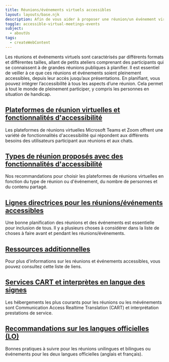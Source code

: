 ```yaml
---
title: Réunions/événements virtuels accessibles
layout: layouts/base.njk
description: Afin de vous aider à proposer une réunion/un événement virtuel entièrement accessible, qu'il s'agisse d'une session de formation, d'une réunion, d'un kiosque ou d'un événement portes ouvertes, l'Office de l'accessibilité informatique (ITAO) a rassemblé les informations les plus pertinentes sur le sujet.
toggle: accessible-virtual-meetings-events
subject:
  - aboutUs
tags:
  - createWebContent
---
```


Les réunions et événements virtuels sont caractérisés par différents formats et différentes tailles, allant de petits ateliers comprenant des participants qui se connaissent à de grandes réunions publiques à planifier. Il est essentiel de veiller à ce que ces réunions et événements soient pleinement accessibles, depuis leur accès jusqu’aux présentations. En planifiant, vous pouvez intégrer l’accessibilité à tous les aspects d’une réunion. Cela permet à tout le monde de pleinement participer, y compris les personnes en situation de handicap.

<div class="row wb-eqht">
	<section class="col-md-6">
		<h2 class="h5">
			<a href="./plateformes-de-reunions-virtuelles-et-fonctionnalites.md"
				>Plateformes de réunion virtuelles et fonctionnalités
				d'accessibilité</a>
		</h2>
Les plateformes de réunions virtuelles Microsoft Teams et Zoom offrent une variété de fonctionnalités d'accessibilité qui répondent aux différents besoins des utilisateurs participant aux réunions et aux chats.
    </section>
    <section class="col-md-6">
    	<h2 class="h5">
    		<a href="./types-de-reunion-proposes-avec-fonctionnalites-d-accessibilite.md"
    			>Types de réunion proposés avec des fonctionnalités
    			d'accessibilité</a>
    	</h2>
Nos recommandations pour choisir les plateformes de réunions virtuelles en fonction du type de réunion ou d'événement, du nombre de personnes et du contenu partagé.
</section>
    <section class="col-md-6">
    	<h2 class="h5">
    		<a href="./lignes-directrices-pour-les-reunions-evenements-accessibles.md"
    			>Lignes directrices pour les réunions/événements accessibles</a>
    	</h2>

Une bonne planification des réunions et des événements est essentielle pour inclusion de tous. Il y a plusieurs choses à considérer dans la liste de choses à faire avant et pendant les réunions/événements.

</section>
    <section class="col-md-6">
    	<h2 class="h5">
    		<a href="./ressources-additionnelles.md">Ressources additionnelles</a>
    	</h2>

Pour plus d'informations sur les réunions et événements accessibles, vous pouvez consultez cette liste de liens.

</section>
    <section class="col-md-6">
    	<h2 class="h5">
    		<a href="./services-cart-et-interpretes-en-langue-des-signes-sli.md"
    			>Services CART et interprètes en langue des signes</a>
    	</h2>

Les hébergements les plus courants pour les réunions ou les mévénements sont Communication Access Realtime Translation (CART) et interprétation prestations de service.

</section>
    <section class="col-md-6">
    	<h2 class="h5">
    		<a href="./Official-languages-recommendations"
    			>Recommandations sur les langues officielles (LO)</a>
    	</h2>

Bonnes pratiques à suivre pour les réunions unilingues et bilingues ou événements pour les deux langues officielles (anglais et français).

</section>

</div>
